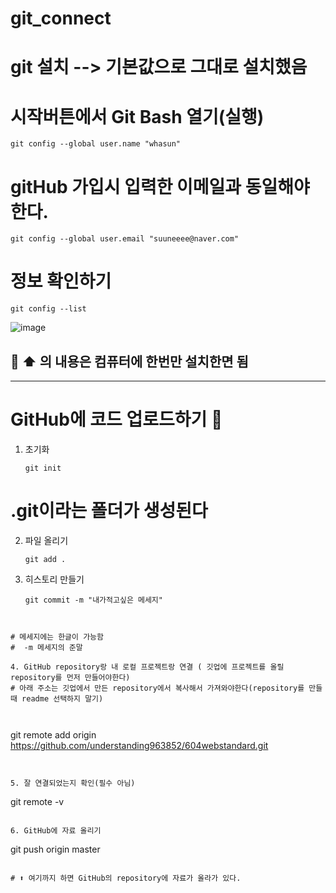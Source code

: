 # git_connect

# git 설치  --> 기본값으로 그대로 설치했음

# 시작버튼에서 Git Bash 열기(실행)  

```
git config --global user.name "whasun"
```
# gitHub 가입시 입력한 이메일과 동일해야한다. 


```
git config --global user.email "suuneeee@naver.com"
```


# 정보 확인하기  


```
git config --list
```
![image](https://github.com/understanding963852/git_connect/assets/60366769/716fe877-3765-4474-a1a2-61c9cf881634)

🥖  ⬆️ 의 내용은 컴퓨터에 한번만 설치한면 됨 
----------------------
----------------------

# GitHub에 코드 업로드하기    🥤

1. 초기화

   ```
   git init
   ```
   
# .git이라는 폴더가 생성된다  

2. 파일 올리기

   ```
   git add .
   ```

3. 히스토리 만들기
   
   ```
   git commit -m "내가적고싶은 메세지"          
  ```


# 메세지에는 한글이 가능함
#  -m 메세지의 준말

4. GitHub repository랑 내 로컬 프로젝트랑 연결 ( 깃업에 프로젝트를 올릴 repository를 먼저 만들어야한다) 
# 아래 주소는 깃업에서 만든 repository에서 복사해서 가져와야한다(repository를 만들때 readme 선택하지 말기)



```
git remote add origin https://github.com/understanding963852/604webstandard.git
```


5. 잘 연결되었는지 확인(필수 아님)

```
git remote -v
```

6. GitHub에 자료 올리기

```
git push origin master
```

# ⬆️ 여기까지 하면 GitHub의 repository에 자료가 올라가 있다.  












